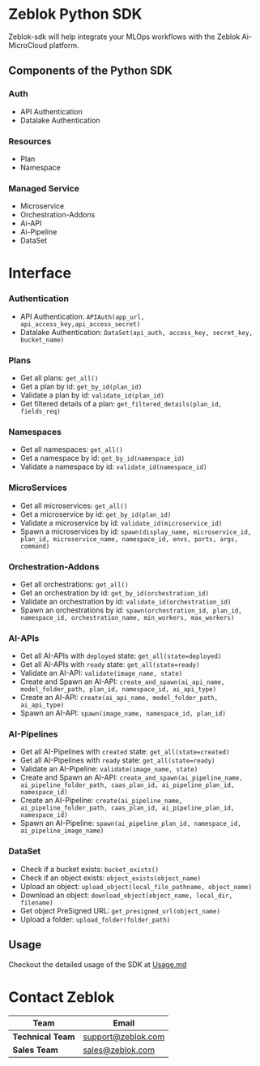 # Zeblok Python SDK

Zeblok-sdk will help integrate your MLOps workflows with the Zeblok Ai-MicroCloud platform.

## Components of the Python SDK

### Auth

- API Authentication
- Datalake Authentication

### Resources

- Plan
- Namespace

### Managed Service

- Microservice
- Orchestration-Addons
- Ai-API
- Ai-Pipeline
- DataSet

# Interface

<h3> Authentication </h3>

- API Authentication: `APIAuth(app_url, api_access_key,api_access_secret)`
- Datalake Authentication: `DataSet(api_auth, access_key, secret_key, bucket_name)`

<h3> Plans </h3>

- Get all plans: `get_all()`
- Get a plan by id: `get_by_id(plan_id)`
- Validate a plan by id: `validate_id(plan_id)`
- Get filtered details of a plan: `get_filtered_details(plan_id, fields_req)`

<h3> Namespaces </h3>

- Get all namespaces: `get_all()`
- Get a namespace by id: `get_by_id(namespace_id)`
- Validate a namespace by id: `validate_id(namespace_id)`

<h3> MicroServices </h3>

- Get all microservices: `get_all()`
- Get a microservice by id: `get_by_id(plan_id)`
- Validate a microservice by id: `validate_id(microservice_id)`
- Spawn a microservices by
  id: `spawn(display_name, microservice_id, plan_id, microservice_name, namespace_id, envs, ports, args, command)`

<h3> Orchestration-Addons </h3>

- Get all orchestrations: `get_all()`
- Get an orchestration by id: `get_by_id(orchestration_id)`
- Validate an orchestration by id: `validate_id(orchestration_id)`
- Spawn an orchestrations by
  id: `spawn(orchestration_id, plan_id, namespace_id, orchestration_name, min_workers, max_workers)`

<h3> AI-APIs </h3>

- Get all AI-APIs with `deployed` state: `get_all(state=deployed)`
- Get all AI-APIs with `ready` state: `get_all(state=ready)`
- Validate an AI-API: `validate(image_name, state)`
- Create and Spawn an AI-API: `create_and_spawn(ai_api_name, model_folder_path, plan_id, namespace_id, ai_api_type)`
- Create an AI-API: `create(ai_api_name, model_folder_path, ai_api_type)`
- Spawn an AI-API: `spawn(image_name, namespace_id, plan_id)`

<h3> AI-Pipelines </h3>

- Get all AI-Pipelines with `created` state: `get_all(state=created)`
- Get all AI-Pipelines with `ready` state: `get_all(state=ready)`
- Validate an AI-Pipeline: `validate(image_name, state)`
- Create and Spawn an
  AI-API: `create_and_spawn(ai_pipeline_name, ai_pipeline_folder_path, caas_plan_id, ai_pipeline_plan_id, namespace_id)`
- Create an
  AI-Pipeline: `create(ai_pipeline_name, ai_pipeline_folder_path, caas_plan_id, ai_pipeline_plan_id, namespace_id)`
- Spawn an AI-Pipeline: `spawn(ai_pipeline_plan_id, namespace_id, ai_pipeline_image_name)`

<h3> DataSet </h3>

- Check if a bucket exists: `bucket_exists()`
- Check if an object exists: `object_exists(object_name)`
- Upload an object: `upload_object(local_file_pathname, object_name)`
- Download an object: `download_object(object_name, local_dir, filename)`
- Get object PreSigned URL: `get_presigned_url(object_name)`
- Upload a folder: `upload_folder(folder_path)`

## Usage

Checkout the detailed usage of the SDK at [Usage.md](Usage.md#usage)

# Contact Zeblok

| **Team**           | **Email**          |
|--------------------|--------------------|
| **Technical Team** | support@zeblok.com |
| **Sales Team**     | sales@zeblok.com   |

